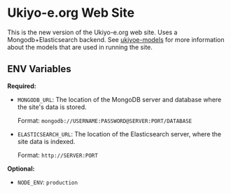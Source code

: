 Ukiyo-e.org Web Site
====================

This is the new version of the Ukiyo-e.org web site. Uses a Mongodb+Elasticsearch backend. See [ukiyoe-models](https://github.com/jeresig/ukiyoe-models) for more information about the models that are used in running the site.

## ENV Variables

**Required:**

* `MONGODB_URL`: The location of the MongoDB server and database where the site's data is stored.

    Format: `mongodb://USERNAME:PASSWORD@SERVER:PORT/DATABASE`

* `ELASTICSEARCH_URL`: The location of the Elasticsearch server, where the site data is indexed.

    Format: `http://SERVER:PORT`

**Optional:**

* `NODE_ENV`: `production`